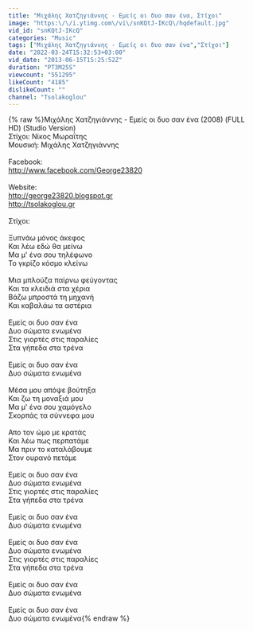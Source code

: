 ```yaml
---
title: "Μιχάλης Χατζηγιάννης - Εμείς οι δυο σαν ένα, Στίχοι"
image: "https:\/\/i.ytimg.com\/vi\/snKQtJ-IKcQ\/hqdefault.jpg"
vid_id: "snKQtJ-IKcQ"
categories: "Music"
tags: ["Μιχάλης Χατζηγιάννης - Εμείς οι δυο σαν ένα","Στίχοι"]
date: "2022-03-24T15:32:53+03:00"
vid_date: "2013-06-15T15:25:52Z"
duration: "PT3M25S"
viewcount: "551295"
likeCount: "4185"
dislikeCount: ""
channel: "Tsolakoglou"
---
```

{% raw %}Μιχάλης Χατζηγιάννης - Εμείς οι δυο σαν ένα (2008) (FULL HD) (Studio Version)<br />Στίχοι:  Νίκος Μωραΐτης<br />Μουσική:  Μιχάλης Χατζηγιάννης<br /><br />Facebook:<br /><a rel="nofollow" target="blank" href="http://www.facebook.com/George23820">http://www.facebook.com/George23820</a><br /><br />Website:<br /><a rel="nofollow" target="blank" href="http://george23820.blogspot.gr">http://george23820.blogspot.gr</a><br /><a rel="nofollow" target="blank" href="http://tsolakoglou.gr">http://tsolakoglou.gr</a><br /><br />Στίχοι:<br /><br />Ξυπνάω μόνος άκεφος<br />Και λέω εδώ θα μείνω<br />Μα μ' ένα σου τηλέφωνο<br />Το γκρίζο κόσμο κλείνω<br /><br />Μια μπλούζα παίρνω φεύγοντας<br />Και τα κλειδιά στα χέρια<br />Βάζω μπροστά τη μηχανή<br />Και καβαλάω τα αστέρια<br /><br />Εμείς οι δυο σαν ένα<br />Δυο σώματα ενωμένα<br />Στις γιορτές στις παραλίες<br />Στα γήπεδα στα τρένα<br /><br />Εμείς οι δυο σαν ένα<br />Δυο σώματα ενωμένα<br /><br />Μέσα μου απόψε βούτηξα<br />Και ζω τη μοναξιά μου<br />Μα μ' ένα σου χαμόγελο<br />Σκορπάς τα σύννεφα μου<br /><br />Απο τον ώμο με κρατάς<br />Και λέω πως περπατάμε<br />Μα πριν το καταλάβουμε<br />Στον ουρανό πετάμε<br /><br />Εμείς οι δυο σαν ένα<br />Δυο σώματα ενωμένα<br />Στις γιορτές στις παραλίες<br />Στα γήπεδα στα τρένα<br /><br />Εμείς οι δυο σαν ένα<br />Δυο σώματα ενωμένα<br /><br />Εμείς οι δυο σαν ένα<br />Δυο σώματα ενωμένα<br />Στις γιορτές στις παραλίες<br />Στα γήπεδα στα τρένα<br /><br />Εμείς οι δυο σαν ένα<br />Δυο σώματα ενωμένα<br /><br />Eμείς οι δυο σαν ένα<br />Δυο σώματα ενωμένα{% endraw %}
